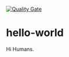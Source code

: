 [![Quality Gate](https://sonarcloud.io/api/badges/gate?key=jpointi%3Ahello-world)](https://sonarcloud.io/api/badges/gate?key=jpointi%3Ahello-world)

# hello-world

Hi Humans.
